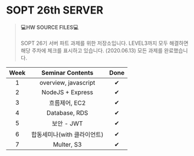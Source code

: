 # SOPT 26th SERVER

>#### 💻HW SOURCE FILES💻
>SOPT 26기 서버 파트 과제를 위한 저장소입니다. LEVEL3까지 모두 해결하면 해당 주차에 체크를 표시하고 있습니다.
>(2020.06.13) 모든 과제를 완료했습니다.

|Week|Seminar Contents|Done|
|:--:|:--------------:|:--:|
|1|overview, javascript|✔|
|2|NodeJS + Express|✔|
|3|흐름제어, EC2|✔|
|4|Database, RDS|✔|
|5|보안 - JWT|✔|
|6|합동세미나(with 클라이언트)|✔|
|7|Multer, S3|✔|
